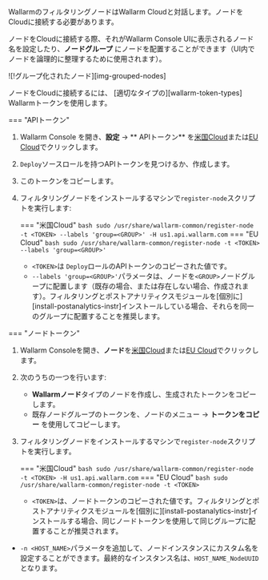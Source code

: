 WallarmのフィルタリングノードはWallarm Cloudと対話します。ノードをCloudに接続する必要があります。

ノードをCloudに接続する際、それがWallarm Console UIに表示されるノード名を設定したり、**ノードグループ** にノードを配置することができます（UI内でノードを論理的に整理するために使用されます）。

![!グループ化されたノード][img-grouped-nodes]

ノードをCloudに接続するには、 [適切なタイプの][wallarm-token-types] Wallarmトークンを使用します。

=== "APIトークン"

1. Wallarm Console を開き、**設定** → ** APIトークン** を[米国Cloud](https://us1.my.wallarm.com/settings/api-tokens)または[EU Cloud](https://my.wallarm.com/settings/api-tokens)でクリックします。
2. `Deploy`ソースロールを持つAPIトークンを見つけるか、作成します。
3. このトークンをコピーします。
4. フィルタリングノードをインストールするマシンで`register-node`スクリプトを実行します:

    === "米国Cloud"
        ``` bash
        sudo /usr/share/wallarm-common/register-node -t <TOKEN> --labels 'group=<GROUP>' -H us1.api.wallarm.com
        ```
    === "EU Cloud"
        ``` bash
        sudo /usr/share/wallarm-common/register-node -t <TOKEN> --labels 'group=<GROUP>'
        ```

    * `<TOKEN>`は `Deploy`ロールのAPIトークンのコピーされた値です。
    * `--labels 'group=<GROUP>'`パラメータは、ノードを`<GROUP>`ノードグループに配置します（既存の場合、または存在しない場合、作成されます）。フィルタリングとポストアナリティクスモジュールを[個別に][install-postanalytics-instr]インストールしている場合、それらを同一のグループに配置することを推奨します。

=== "ノードトークン"

1. Wallarm Consoleを開き、**ノード**を[米国Cloud](https://us1.my.wallarm.com/nodes)または[EU Cloud](https://my.wallarm.com/nodes)でクリックします。
2. 次のうちの一つを行います: 
    * **Wallarmノード**タイプのノードを作成し、生成されたトークンをコピーします。
    * 既存ノードグループのトークンを、ノードのメニュー → **トークンをコピー** を使用してコピーします。
3. フィルタリングノードをインストールするマシンで`register-node`スクリプトを実行します。

    === "米国Cloud"
        ``` bash
        sudo /usr/share/wallarm-common/register-node -t <TOKEN> -H us1.api.wallarm.com
        ```
    === "EU Cloud"
        ``` bash
        sudo /usr/share/wallarm-common/register-node -t <TOKEN>
        ```

    * `<TOKEN>`は、ノードトークンのコピーされた値です。フィルタリングとポストアナリティクスモジュールを[個別に][install-postanalytics-instr]インストールする場合、同じノードトークンを使用して同じグループに配置することが推奨されます。

* `-n <HOST_NAME>`パラメータを追加して、ノードインスタンスにカスタム名を設定することができます。最終的なインスタンス名は、`HOST_NAME_NodeUUID`となります。